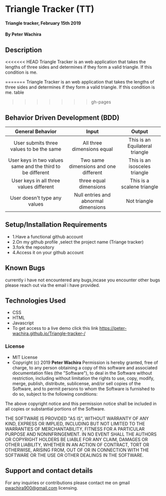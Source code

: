 
# Triangle Tracker (TT)
#### Triangle tracker, February 15th 2019
#### By **Peter Wachira**
## Description
<<<<<<< HEAD
Triangle Tracker is an web application that takes the lengths of three sides and determines if they form a valid triangle.  If this condition is me.            

=======
Triangle Tracker is an web application that takes the lengths of three sides and determines if they form a valid triangle.  If this condition is me. table        
>>>>>>> gh-pages

## Behavior Driven Development (BDD)

| General Behavior |   Input   | Output|
| :-------------: | :-------------: |:-------------: |
| User submits three values to be the same| All three dimensions equal| This is an Equilateral triangle |
| User keys in two values same and the third to be different | Two same dimensions and one different | This is an isosceles triangle |
| User keys in all three values different | three equal dimensions| This is a scalene triangle|
| User  doesn't type any values| Null entries and abnormal dimensions | Not triangle |


<!-- |user submits three values to be the same |||
| Triangle tracker determines the type of a triangle  according  to the dimensions that have been input from the text boxes| Side a, Side b and side c input boxes.  |  when the dimensions are submitted, it displays the type of the triangle| Reset functionality in case a user enters the wrong dimensions |reset button |erase the input boxes for user to input again | -->
## Setup/Installation Requirements
* 1.Have a functional github account
* 2.On my github profile ,select the project name (Triange tracker)
* 3.fork the repository
* 4.Access it on your github account
## Known Bugs
currently i have not encountered any bugs,incase you encounter other bugs please reach out via the email i have provided.
## Technologies Used
* CSS
* HTML
* Javascript
* To get access to a live demo click this link https://peter-wachira.github.io/Triangle-tracker-/    

### License
* MIT License
* Copyright (c) 2019 **Peter Wachira**
Permission is hereby granted, free of charge, to any person obtaining a copy of this software and associated documentation files (the "Software"), to deal in the Software without restriction, including without limitation the rights to use, copy, modify, merge, publish, distribute, sublicense, and/or sell copies of the Software, and to permit persons to whom the Software is furnished to do so, subject to the following conditions:

The above copyright notice and this permission notice shall be included in all copies or substantial portions of the Software.

THE SOFTWARE IS PROVIDED "AS IS", WITHOUT WARRANTY OF ANY KIND, EXPRESS OR IMPLIED, INCLUDING BUT NOT LIMITED TO THE WARRANTIES OF MERCHANTABILITY, FITNESS FOR A PARTICULAR PURPOSE AND NONINFRINGEMENT. IN NO EVENT SHALL THE AUTHORS OR COPYRIGHT HOLDERS BE LIABLE FOR ANY CLAIM, DAMAGES OR OTHER LIABILITY, WHETHER IN AN ACTION OF CONTRACT, TORT OR OTHERWISE, ARISING FROM, OUT OF OR IN CONNECTION WITH THE SOFTWARE OR THE USE OR OTHER DEALINGS IN THE SOFTWARE.
## Support and contact details
For any inquiries or contributions please contact me on gmail pwachira900@gmail.com
 licensing.
